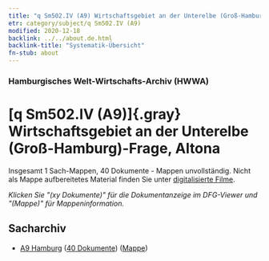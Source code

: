 ```yaml
---
title: "q Sm502.IV (A9) Wirtschaftsgebiet an der Unterelbe (Groß-Hamburg)-Frage, Altona"
etr: category/subject/q Sm502.IV (A9)
modified: 2020-12-18
backlink: ../../about.de.html
backlink-title: "Systematik-Übersicht"
fn-stub: about
---
```


### Hamburgisches Welt-Wirtschafts-Archiv (HWWA)
# [q Sm502.IV (A9)]{.gray}&#8201; Wirtschaftsgebiet an der Unterelbe (Groß-Hamburg)-Frage, Altona&#160; 




Insgesamt 1 Sach-Mappen, 40 Dokumente - Mappen unvollständig.
Nicht als Mappe aufbereitetes Material finden Sie unter [digitalisierte Filme](/film/h1_sh).

_Klicken Sie "(xy Dokumente)" für die Dokumentanzeige im DFG-Viewer und "(Mappe)" für Mappeninformation._

## Sacharchiv



- [A9 Hamburg](../../../geo/about.de.html#A9) (<a href="https://dfg-viewer.de/show/?tx_dlf[id]=https://pm20.zbw.eu/mets/sh/1409xx/140905/1460xx/146073/public.mets.de.xml" target="_blank">40 Dokumente</a>) ([Mappe](http://purl.org/pressemappe20/folder/sh/140905,146073))


